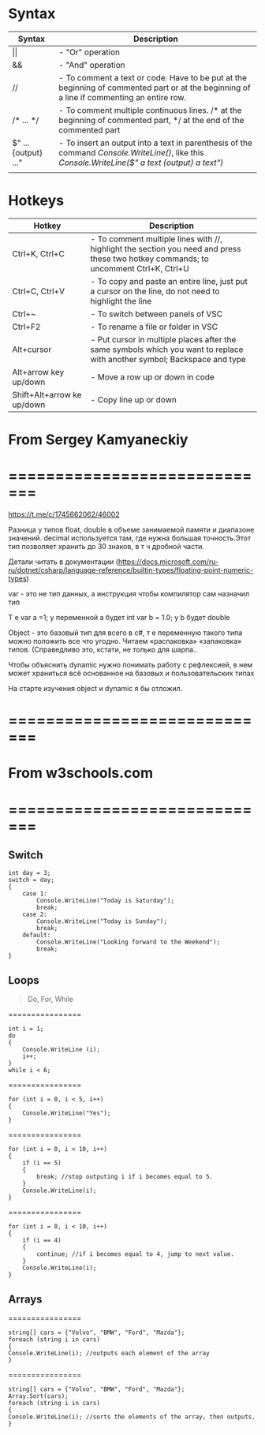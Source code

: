 # Syntax

| Syntax | Description |
|---------|------------|
| \|\| | - "Or" operation|
|&&| - "And" operation|
|//| - To comment a text or code. Have to be put at the beginning of commented part or at the beginning of a line if commenting an entire row. |
|/\* ... \*/| - To comment multiple continuous lines. /* at the beginning of commented part, */ at the end of the commented part|
|$" ... {output} ..."| - To insert an output into a text in parenthesis of the command *Console.WriteLine()*, like this *Console.WriteLine($" a text {output} a text")* |
|||

# Hotkeys

|Hotkey | Description |
|---------|------------|
| Ctrl+K, Ctrl+C |- To comment multiple lines with //, highlight the section you need and press these two hotkey commands; to uncomment Ctrl+K, Ctrl+U|
| Ctrl+C, Ctrl+V |- To copy and paste an entire line, just put a cursor on the line, do not need to highlight the line|
| Ctrl+~ | - To switch between panels of VSC |
| Ctrl+F2 | - To rename a file or folder in VSC |
|Alt+cursor| - Put cursor in multiple places after the same symbols which you want to replace with another symbol; Backspace and type |
|Alt+arrow key up/down| - Move a row up or down in code|
|Shift+Alt+arrow ke up/down| - Copy line up or down|

# From Sergey Kamyaneckiy
# =============================
https://t.me/c/1745662062/46002

Разница у типов
float, double в объеме занимаемой памяти и диапазоне значений.
decimal используется там, где нужна большая точность.Этот тип позволяет хранить до 30 знаков, в т ч дробной части.

Детали читать в документации (https://docs.microsoft.com/ru-ru/dotnet/csharp/language-reference/builtin-types/floating-point-numeric-types) 

var - это не тип данных, а инструкция чтобы компилятор сам назначил тип

Т е var a =1; у переменной а будет int
var b = 1.0; у b будет double

Object - это базовый тип для всего в с#, т е переменную такого типа можно положить все что угодно. Читаем «распаковка» «запаковка» типов. (Справедливо это, кстати, не только для шарпа..

Чтобы объяснить dynamic нужно понимать работу с рефлексией, в нем может храниться всё основанное на базовых и пользовательских типах

На старте изучения object и dynamic я бы отложил.
# =============================

# From w3schools.com
# =============================
## Switch

    int day = 3;
    switch = day;
    {
        case 1:
            Console.WriteLine("Today is Saturday");
            break;
        case 2:
            Console.WriteLine("Today is Sunday");
            break;
        default:
            Console.WriteLine("Looking forward to the Weekend");
            break; 
    }

## Loops
> Do, For, While

================

    int i = 1;
    do
    {
        Console.WriteLine (i);
        i++;
    }
    while i < 6;
================

    for (int i = 0, i < 5, i++)
    {
        Console.WriteLine("Yes");
    }
================

    for (int i = 0, i < 10, i++)
    {
        if (i == 5)
        {
            break; //stop outputing i if i becomes equal to 5.
        }
        Console.WriteLine(i);
    }
================

    for (int i = 0, i < 10, i++)
    {
        if (i == 4)
        {
            continue; //if i becomes equal to 4, jump to next value.
        }
        Console.WriteLine(i);
    }

## Arrays
================

    string[] cars = {"Volvo", "BMW", "Ford", "Mazda"};
    foreach (string i in cars) 
    {
    Console.WriteLine(i); //outputs each element of the array
    }
================

    string[] cars = {"Volvo", "BMW", "Ford", "Mazda"};
    Array.Sort(cars);
    foreach (string i in cars)
    {
    Console.WriteLine(i); //sorts the elements of the array, then outputs.
    } 
